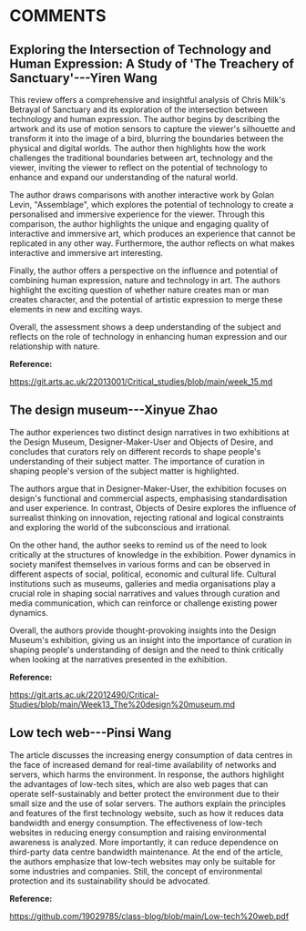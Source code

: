# COMMENTS

## **Exploring the Intersection of Technology and Human Expression: A Study of 'The Treachery of Sanctuary'---Yiren Wang**

This review offers a comprehensive and insightful analysis of Chris Milk's Betrayal of Sanctuary and its exploration of the intersection between technology and human expression. The author begins by describing the artwork and its use of motion sensors to capture the viewer's silhouette and transform it into the image of a bird, blurring the boundaries between the physical and digital worlds. The author then highlights how the work challenges the traditional boundaries between art, technology and the viewer, inviting the viewer to reflect on the potential of technology to enhance and expand our understanding of the natural world.

The author draws comparisons with another interactive work by Golan Levin, "Assemblage", which explores the potential of technology to create a personalised and immersive experience for the viewer. Through this comparison, the author highlights the unique and engaging quality of interactive and immersive art, which produces an experience that cannot be replicated in any other way. Furthermore, the author reflects on what makes interactive and immersive art interesting.

Finally, the author offers a perspective on the influence and potential of combining human expression, nature and technology in art. The authors highlight the exciting question of whether nature creates man or man creates character, and the potential of artistic expression to merge these elements in new and exciting ways.

Overall, the assessment shows a deep understanding of the subject and reflects on the role of technology in enhancing human expression and our relationship with nature.

**Reference:**

https://git.arts.ac.uk/22013001/Critical_studies/blob/main/week_15.md

## **The design museum---Xinyue Zhao**

The author experiences two distinct design narratives in two exhibitions at the Design Museum, Designer-Maker-User and Objects of Desire, and concludes that curators rely on different records to shape people's understanding of their subject matter. The importance of curation in shaping people's version of the subject matter is highlighted.

The authors argue that in Designer-Maker-User, the exhibition focuses on design's functional and commercial aspects, emphasising standardisation and user experience. In contrast, Objects of Desire explores the influence of surrealist thinking on innovation, rejecting rational and logical constraints and exploring the world of the subconscious and irrational.

On the other hand, the author seeks to remind us of the need to look critically at the structures of knowledge in the exhibition. Power dynamics in society manifest themselves in various forms and can be observed in different aspects of social, political, economic and cultural life. Cultural institutions such as museums, galleries and media organisations play a crucial role in shaping social narratives and values through curation and media communication, which can reinforce or challenge existing power dynamics.

Overall, the authors provide thought-provoking insights into the Design Museum's exhibition, giving us an insight into the importance of curation in shaping people's understanding of design and the need to think critically when looking at the narratives presented in the exhibition.

**Reference:**

https://git.arts.ac.uk/22012490/Critical-Studies/blob/main/Week13_The%20design%20museum.md


## **Low tech web---Pinsi Wang**

The article discusses the increasing energy consumption of data centres in the face of increased demand for real-time availability of networks and servers, which harms the environment. In response, the authors highlight the advantages of low-tech sites, which are also web pages that can operate self-sustainably and better protect the environment due to their small size and the use of solar servers.
The authors explain the principles and features of the first technology website, such as how it reduces data bandwidth and energy consumption. The effectiveness of low-tech websites in reducing energy consumption and raising environmental awareness is analyzed. More importantly, it can reduce dependence on third-party data centre bandwidth maintenance.
At the end of the article, the authors emphasize that low-tech websites may only be suitable for some industries and companies. Still, the concept of environmental protection and its sustainability should be advocated.

**Reference:**

https://github.com/19029785/class-blog/blob/main/Low-tech%20web.pdf
